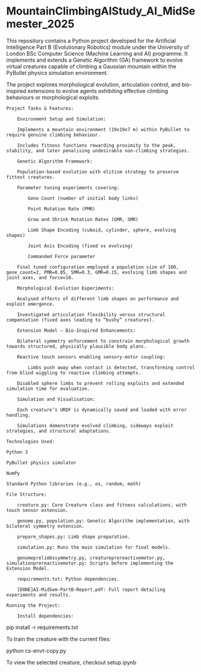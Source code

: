 # MountainClimbingAIStudy_AI_MidSemester_2025

This repository contains a Python project developed for the Artificial Intelligence Part B (Evolutionary Robotics) module under the University of London BSc Computer Science (Machine Learning and AI) programme. It implements and extends a Genetic Algorithm (GA) framework to evolve virtual creatures capable of climbing a Gaussian mountain within the PyBullet physics simulation environment.

The project explores morphological evolution, articulation control, and bio-inspired extensions to evolve agents exhibiting effective climbing behaviours or morphological exploits.

    Project Tasks & Features:

        Environment Setup and Simulation:

        Implements a mountain environment (19x19x7 m) within PyBullet to require genuine climbing behaviour.

        Includes fitness functions rewarding proximity to the peak, stability, and later penalising undesirable non-climbing strategies.

        Genetic Algorithm Framework:

        Population-based evolution with elitism strategy to preserve fittest creatures.

        Parameter tuning experiments covering:

            Gene Count (number of initial body links)

            Point Mutation Rate (PMR)

            Grow and Shrink Mutation Rates (GMR, SMR)

            Limb Shape Encoding (cuboid, cylinder, sphere, evolving shapes)

            Joint Axis Encoding (fixed vs evolving)

            Commanded Force parameter

        Final tuned configuration employed a population size of 100, gene_count=2, PMR=0.05, SMR=0.3, GMR=0.15, evolving limb shapes and joint axes, and force=10.

        Morphological Evolution Experiments:

        Analysed effects of different limb shapes on performance and exploit emergence.

        Investigated articulation flexibility versus structural compensation (fixed axes leading to “bushy” creatures).

        Extension Model – Bio-Inspired Enhancements:

        Bilateral symmetry enforcement to constrain morphological growth towards structured, physically plausible body plans.

        Reactive touch sensors enabling sensory-motor coupling:

            Limbs push away when contact is detected, transforming control from blind wiggling to reactive climbing attempts.

        Disabled sphere limbs to prevent rolling exploits and extended simulation time for evaluation.

        Simulation and Visualisation:

        Each creature’s URDF is dynamically saved and loaded with error handling.

        Simulations demonstrate evolved climbing, sideways exploit strategies, and structural adaptations.

    Technologies Used:

    Python 3

    PyBullet physics simulator

    NumPy

    Standard Python libraries (e.g., os, random, math)

    File Structure:

        creature.py: Core Creature class and fitness calculations, with touch sensor extension.

        genome.py, population.py: Genetic Algorithm implementation, with bilateral symmetry extension.

        prepare_shapes.py: Limb shape preparation.

        simulation.py: Runs the main simulation for final models.

        genomeprelimbssymmetry.py, creatureprereactivemotor.py, simulationprereactivemotor.py: Scripts before implementing the Extension Model.

        requirements.txt: Python dependencies.

        [DONE]AI-MidSem-PartB-Report.pdf: Full report detailing experiments and results.

    Running the Project:

        Install dependencies:

pip install -r requirements.txt

To train the creature with the current files:

python cs-envt-copy.py

To view the selected creature, checkout setup.ipynb

